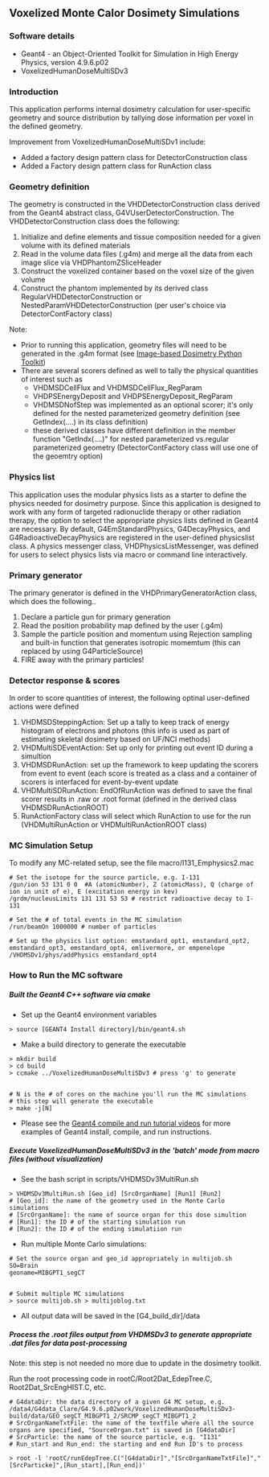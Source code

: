 ## Voxelized Monte Calor Dosimety Simulations

### Software details
- Geant4 - an Object-Oriented Toolkit for Simulation in High Energy Physics, version 4.9.6.p02
- VoxelizedHumanDoseMultiSDv3

### Introduction

This application performs internal dosimetry calculation for user-specific geometry and source distribution by tallying dose information per voxel in the defined geometry.

Improvement from VoxelizedHumanDoseMultiSDv1 include:
- Added a factory design pattern class for DetectorConstruction class 
- Added a Factory design pattern class for RunAction class

### Geometry definition

The geometry is constructed in the VHDDetectorConstruction class derived from the Geant4 abstract class, G4VUserDetectorConstruction. The VHDDetectorConstruction class does the following:

1. Initialize and define elements and tissue composition needed for a given volume with its defined materials
2. Read in the volume data files (.g4m) and merge all the data from each image slice via VHDPhantomZSliceHeader
3. Construct the voxelized container based on the voxel size of the given volume
4. Construct the phantom implemented by its derived class RegularVHDDetectorConstruction or NestedParamVHDDetectorConstruction (per user's choice via DetectorContFactory class)

Note:
- Prior to running this application, geometry files will need to be generated in the .g4m format (see [Image-based Dosimetry Python Toolkit](https://github.com/clarehchao/ImageBasedDosimetryTool))
- There are several scorers defined as well to tally the physical quantities of interest such as
	- VHDMSDCellFlux and VHDMSDCellFlux_RegParam
	- VHDPSEnergyDeposit and VHDPSEnergyDeposit_RegParam
	- VHDMSDNofStep was implemented as an optional scorer; it's only defined for the nested 
         parameterized geometry definition (see GetIndex(....) in its class definition)
	- these derived classes have different definition in the member function "GetIndx(....)" for nested parameterized vs.regular parameterized geometry (DetectorContFactory class will use one of the geoemtry option)

### Physics list

This application uses the modular physics lists as a starter to define the physics needed for dosimetry purpose.  Since this application is designed to work with any form of targeted radionuclide therapy or other radiation therapy, the option to select the appropriate physics lists defined in Geant4 are necessary.  By default, G4EmStandardPhysics, G4DecayPhysics, and G4RadioactiveDecayPhysics are registered in the user-defined physicslist class.  A physics messenger class, VHDPhysicsListMessenger, was defined for users to select physics lists via macro or command line interactively.
 	 
### Primary generator

The primary generator is defined in the VHDPrimaryGeneratorAction class, which does the following..
1. Declare a particle gun for primary generation
2. Read the position probability map defined by the user (.g4m)
3. Sample the particle position and momentum using Rejection sampling and built-in function that generates isotropic momemtum (this can replaced by using G4ParticleSource)
4. FIRE away with the primary particles!

### Detector response & scores

In order to score quantities of interest, the following optinal user-defined actions were defined

1. VHDMSDSteppingAction: Set up a tally to keep track of energy histogram of electrons and photons (this info is used as part of estimating skeletal dosimetry based on UF/NCI methods)
2. VHDMultiSDEventAction: Set up only for printing out event ID during a simultion
3. VHDMSDRunAction: set up the framework to keep updating the scorers from event to event (each score is treated as a class and a container of scorers is interfaced for event-by-event update
4. VHDMultiSDRunAction: EndOfRunAction was defined to save the final scorer results in .raw or .root format (defined in the derived class VHDMSDRunActionROOT)
5. RunActionFactory class will select which RunAction to use for the run (VHDMultiRunAction or VHDMultiRunActionROOT class)
    

### MC Simulation Setup
To modify any MC-related setup, see the file macro/I131_Emphysics2.mac
```
# Set the isotope for the source particle, e.g. I-131
/gun/ion 53 131 0 0  #A (atomicNumber), Z (atomicMass), Q (charge of ion in unit of e), E (excitation energy in kev)
/grdm/nucleusLimits 131 131 53 53 # restrict radioactive decay to I-131

# Set the # of total events in the MC simulation
/run/beamOn 1000000 # number of particles

# Set up the physics list option: emstandard_opt1, emstandard_opt2, emstandard_opt3, emstandard_opt4, emlivermore, or empenelope
/VHDMSDv1/phys/addPhysics emstandard_opt4
```

### How to Run the MC software

##### Built the Geant4 C++ software via cmake

- Set up the Geant4 environment variables
```
> source [GEANT4 Install directory]/bin/geant4.sh
```

- Make a build directory to generate the executable
```
> mkdir build
> cd build
> ccmake ../VoxelizedHumanDoseMultiSDv3 # press 'g' to generate


# N is the # of cores on the machine you'll run the MC simulations
# this step will generate the executable
> make -j[N]
```

- Please see the [Geant4 compile and run tutorial videos](http://geant4.in2p3.fr/spip.php?article84&lang=en) for more examples of Geant4 install, compile, and run instructions. 

##### Execute VoxelizedHumanDoseMultiSDv3  in the 'batch' mode from macro files (without visualization)

- See the bash script in scripts/VHDMSDv3MultiRun.sh 
```
> VHDMSDv3MultiRun.sh [Geo_id] [SrcOrganName] [Run1] [Run2]
# [Geo_id]: the name of the geometry used in the Monte Carlo simulations
# [SrcOrganName]: the name of source organ for this dose simultion
# [Run1]: the ID # of the starting simulation run
# [Run2]: the ID # of the ending simulatiion run
```

- Run multiple Monte Carlo simulations:
```
# Set the source organ and geo_id appropriately in multijob.sh
SO=Brain
geoname=MIBGPT1_segCT


# Submit multiple MC simulations
> source multijob.sh > multijoblog.txt
```

- All output data will be saved in the [G4_build_dir]/data

##### Process the .root files output from VHDMSDv3 to generate appropriate .dat files for data post-processing

Note: this step is not needed no more due to update in the dosimetry toolkit.

Run the root processing code in rootC/Root2Dat\_EdepTree.C, Root2Dat\_SrcEngHIST.C, etc.
```
# G4dataDir: the data directory of a given G4 MC setup, e.g.  /data4/G4data_Clare/G4.9.6.p02work/VoxelizedHumanDoseMultiSDv3-build/data/GEO_segCT_MIBGPT1_2/SRCMP_segCT_MIBGPT1_2
# SrcOrganNameTxtFile: the name of the textfile where all the source organs are specified, "SourceOrgan.txt" is saved in [G4dataDir]
# SrcParticle: the name of the source particle, e.g. "I131"
# Run_start and Run_end: the starting and end Run ID's to process

> root -l 'rootC/runEdepTree.C("[G4dataDir]","[SrcOrganNameTxtFile]","[SrcParticke]",[Run_start],[Run_end])'
```
